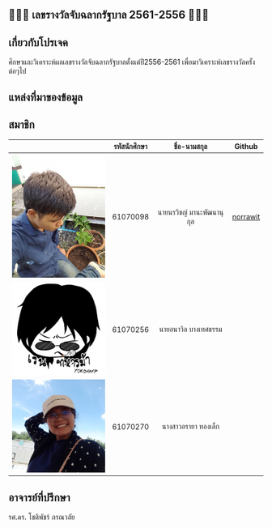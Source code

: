  ## 💸💸💸 เลขรางวัลจับฉลากรัฐบาล 2561-2556 💸💸💸
 ## เกี่ยวกับโปรเจค
  ศึกษาและวิเคราะห์ผลเลขรางวัลจับฉลากรัฐบาลตั้งแต่ปี2556-2561 เพื่อมาวิเคราะห์เลขรางวัลครั้งต่อๆไป
 ## แหล่งที่มาของข้อมูล
 ## สมาชิก
 | | รหัสนักศึกษา        | ชื่อ-นามสกุล | Github |
|:-:| :-------------: |:----------:|:--------:|
| <a><img src="pe2.jpg" width="200px"></a> | 61070098    | นายนรวิชญ์ มานะพัฒนานุกุล | [norrawit](https://github.com/norrawit) |
| <a><img src="img1.jpg" width="200px"></a> | 61070256    | นายอนาวิล บางเทศธรรม | []() |
| <a><img src="pe1.jpg.jpg" width="200px"></a> | 61070270    | นางสาวอรายา ทองเล็ก | []() |
 ## อาจารย์ที่ปรึกษา
  รศ.ดร. โชติพัชร์ ภรณวลัย 

